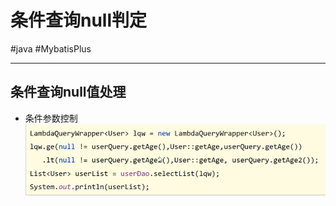 
# 条件查询null判定
#java #MybatisPlus 

---
## 条件查询null值处理
- 条件参数控制
![Pasted image 20220922191606](../../../attachments/Pasted%20image%2020220922191606.png)